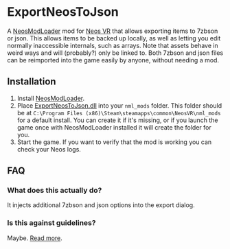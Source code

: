 # ExportNeosToJson

A [NeosModLoader](https://github.com/zkxs/NeosModLoader) mod for [Neos VR](https://neos.com/) that allows exporting items to 7zbson or json. This allows items to be backed up locally, as well as letting you edit normally inaccessible internals, such as arrays. Note that assets behave in weird ways and will (probably?) only be linked to. Both 7zbson and json files can be reimported into the game easily by anyone, without needing a mod.

## Installation
1. Install [NeosModLoader](https://github.com/zkxs/NeosModLoader).
1. Place [ExportNeosToJson.dll](https://github.com/zkxs/ExportNeosToJson/releases/latest/download/ExportNeosToJson.dll) into your `nml_mods` folder. This folder should be at `C:\Program Files (x86)\Steam\steamapps\common\NeosVR\nml_mods` for a default install. You can create it if it's missing, or if you launch the game once with NeosModLoader installed it will create the folder for you.
1. Start the game. If you want to verify that the mod is working you can check your Neos logs.

## FAQ
### What does this actually do?
It injects additional 7zbson and json options into the export dialog.

### Is this against guidelines?
Maybe. [Read more](https://github.com/zkxs/NeosModLoader/blob/master/doc/neos_guidelines.md).
